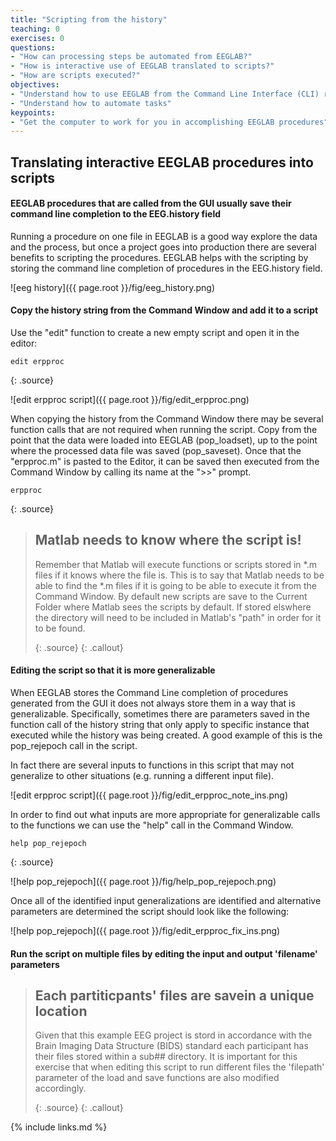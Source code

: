 ```yaml
---
title: "Scripting from the history"
teaching: 0
exercises: 0
questions:
- "How can processing steps be automated from EEGLAB?"
- "How is interactive use of EEGLAB translated to scripts?"
- "How are scripts executed?"
objectives:
- "Understand how to use EEGLAB from the Command Line Interface (CLI) rather than the Graphical User Interface (GUI)"
- "Understand how to automate tasks"
keypoints:
- "Get the computer to work for you in accomplishing EEGLAB procedures"
---
```

## Translating interactive EEGLAB procedures into scripts

#### **EEGLAB procedures that are called from the GUI usually save their command line completion to the EEG.history field**

Running a procedure on one file in EEGLAB is a good way explore the data and the process, but once a project goes into production there are several benefits to scripting the procedures. EEGLAB helps with the scripting by storing the command line completion of procedures in the EEG.history field. 

![eeg history]({{ page.root }}/fig/eeg_history.png)

#### **Copy the history string from the Command Window and add it to a script**

Use the "edit" function to create a new empty script and open it in the editor:

~~~
edit erpproc
~~~
{: .source}

![edit erpproc script]({{ page.root }}/fig/edit_erpproc.png)

When copying the history from the Command Window there may be several function calls that are not required when running the script. Copy from the point that the data were loaded into EEGLAB (pop_loadset), up to the point where the processed data file was saved (pop_saveset). Once that the "erpproc.m" is pasted to the Editor, it can be saved then executed from the Command Window by calling its name at the ">>" prompt.

~~~
erpproc
~~~
{: .source}
 
> ## Matlab needs to know where the script is!
> Remember that Matlab will execute functions or scripts stored in *.m files if it knows where the file is. This is to say that Matlab needs to be able to find the *.m files if it is going to be able to execute it from the Command Window. By default new scripts are save to the Current Folder where Matlab sees the scripts by default. If stored elswhere the directory will need to be included in Matlab's "path" in order for it to be found.
>
> {: .source}
{: .callout}


#### **Editing the script so that it is more generalizable**

When EEGLAB stores the Command Line completion of procedures generated from the GUI it does not always store them in a way that is generalizable. Specifically, sometimes there are parameters saved in the function call of the history string that only apply to specific instance that executed while the history was being created. A good example of this is the pop_rejepoch call in the script.

In fact there are several inputs to functions in this script that may not generalize to other situations (e.g. running a different input file).

![edit erpproc script]({{ page.root }}/fig/edit_erpproc_note_ins.png)

In order to find out what inputs are more appropriate for generalizable calls to the functions we can use the "help" call in the Command Window.

~~~
help pop_rejepoch
~~~
{: .source}

![help pop_rejepoch]({{ page.root }}/fig/help_pop_rejepoch.png)

Once all of the identified input generalizations are identified and alternative parameters are determined the script should look like the following:

![help pop_rejepoch]({{ page.root }}/fig/edit_erpproc_fix_ins.png)

#### **Run the script on multiple files by editing the input and output 'filename' parameters**

> ## Each partiticpants' files are savein a unique location
> Given that this example EEG project is stord in accordance with the Brain Imaging Data Structure (BIDS) standard each participant has their files stored within a sub## directory. It is important for this exercise that when editing this script to run different files the 'filepath' parameter of the load and save functions are also modified accordingly. 
>
> {: .source}
{: .callout}

{% include links.md %}


